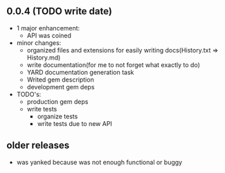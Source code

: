 0.0.4 (TODO write date)
-----------------------

* 1 major enhancement:
  * API was coined
* minor changes:
  * organized files and extensions for easily writing docs(History.txt => History.md)
  * write documentation(for me to not forget what exactly to do)
  * YARD documentation generation task
  * Writed gem description
  * development gem deps
* TODO's:
  * production gem deps
  * write tests
    * organize tests
    * write tests due to new API

older releases
--------------

* was yanked because was not enough functional or buggy
